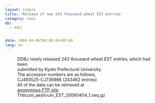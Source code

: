 ```yaml
---
layout: simple
title: 'Release of new 243 thousand wheat EST entries'
category: news
db:
  - ddbj


date: 2006-04-06T00:00:00+09:00
lang: en
---
```


<dd>DDBJ newly released 243 thousand wheat EST entries, which had been<br> submitted by Kyoto Prefectural University.<br> The accession numbers are as follows;
<dd>CJ493525-CJ736986 (243462 entries)
<dd>All of the data can be retrieved at<br> <a href="ftp://ftp.ddbj.nig.ac.jp/ddbj_database/mass/Triticum_aestivum_EST">anonymous FTP site</a>.
<dd>Triticum_aestivum_EST_20060404_1.seq.gz</dd>
</dd>
</dd>
</dd>
